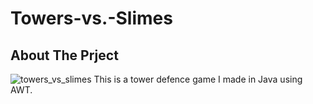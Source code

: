 # Towers-vs.-Slimes
## About The Prject
![towers_vs_slimes](https://github.com/BMTimbrell/Towers-vs.-Slimes/assets/97784102/f2da231b-de28-43e1-85a4-d8a2880e8e39)
This is a tower defence game I made in Java using AWT.


